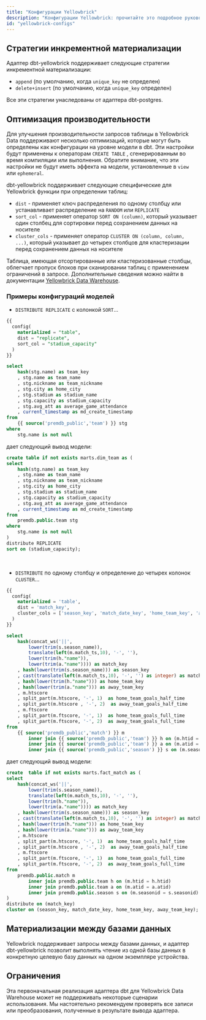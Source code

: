 ```yaml
---
title: "Конфигурации Yellowbrick"
description: "Конфигурации Yellowbrick: прочитайте это подробное руководство, чтобы узнать о конфигурациях в dbt."
id: "yellowbrick-configs"
---
```


## Стратегии инкрементной материализации

Адаптер dbt-yellowbrick поддерживает следующие стратегии инкрементной материализации:

- `append` (по умолчанию, когда `unique_key` не определен)
- `delete+insert` (по умолчанию, когда `unique_key` определен)

Все эти стратегии унаследованы от адаптера dbt-postgres.

## Оптимизация производительности

Для улучшения производительности запросов таблицы в Yellowbrick Data поддерживают несколько оптимизаций, которые могут быть определены как конфигурации на уровне модели в dbt. Эти настройки будут применены к операторам `CREATE TABLE` <Term id="ddl" /> , сгенерированным во время компиляции или выполнения. Обратите внимание, что эти настройки не будут иметь эффекта на модели, установленные в `view` или `ephemeral`.

dbt-yellowbrick поддерживает следующие специфические для Yellowbrick функции при определении таблиц:
- `dist` - применяет ключ распределения по одному столбцу или устанавливает распределение на `RANDOM` или `REPLICATE`
- `sort_col` - применяет оператор `SORT ON (column)`, который указывает один столбец для сортировки перед сохранением данных на носителе
- `cluster_cols` - применяет оператор `CLUSTER ON (column, column, ...)`, который указывает до четырех столбцов для кластеризации перед сохранением данных на носителе

Таблица, имеющая отсортированные или кластеризованные столбцы, облегчает пропуск блоков при сканировании таблиц с применением ограничений в запросе. Дополнительные сведения можно найти в документации [Yellowbrick Data Warehouse](https://docs.yellowbrick.com/latest/ybd_sqlref/clustered_tables.html#clustered-tables).

### Примеры конфигураций моделей

* ```DISTRIBUTE REPLICATE``` с колонкой ```SORT```...

```sql
{{
  config(
    materialized = "table",
    dist = "replicate",
    sort_col = "stadium_capacity"
  )
}}

select
    hash(stg.name) as team_key
    , stg.name as team_name
    , stg.nickname as team_nickname
    , stg.city as home_city
    , stg.stadium as stadium_name
    , stg.capacity as stadium_capacity
    , stg.avg_att as average_game_attendance
    , current_timestamp as md_create_timestamp
from
    {{ source('premdb_public','team') }} stg
where
    stg.name is not null
``` 
дает следующий вывод модели:

```sql
create table if not exists marts.dim_team as (
select
    hash(stg.name) as team_key
    , stg.name as team_name
    , stg.nickname as team_nickname
    , stg.city as home_city
    , stg.stadium as stadium_name
    , stg.capacity as stadium_capacity
    , stg.avg_att as average_game_attendance
    , current_timestamp as md_create_timestamp
from
    premdb.public.team stg
where
    stg.name is not null
)
distribute REPLICATE
sort on (stadium_capacity);
```
<br />

* ```DISTRIBUTE``` по одному столбцу и определение до четырех колонок ```CLUSTER```...

```sql 
{{
  config(
    materialized = 'table',
    dist = 'match_key',
    cluster_cols = ['season_key', 'match_date_key', 'home_team_key', 'away_team_key']
  )
}}

select
	hash(concat_ws('||',
	    lower(trim(s.season_name)),
		translate(left(m.match_ts,10), '-', ''),
	    lower(trim(h."name")),
		lower(trim(a."name")))) as match_key
	, hash(lower(trim(s.season_name))) as season_key
	, cast(translate(left(m.match_ts,10), '-', '') as integer) as match_date_key
	, hash(lower(trim(h."name"))) as home_team_key
	, hash(lower(trim(a."name"))) as away_team_key
	, m.htscore
	, split_part(m.htscore, '-', 1)  as home_team_goals_half_time
	, split_part(m.htscore , '-', 2)  as away_team_goals_half_time
	, m.ftscore
	, split_part(m.ftscore, '-', 1)  as home_team_goals_full_time
	, split_part(m.ftscore, '-', 2)  as away_team_goals_full_time
from
	{{ source('premdb_public','match') }} m
		inner join {{ source('premdb_public','team') }} h on (m.htid = h.htid)
		inner join {{ source('premdb_public','team') }} a on (m.atid = a.atid)
		inner join {{ source('premdb_public','season') }} s on (m.seasonid = s.seasonid)
```

дает следующий вывод модели:

```sql
create  table if not exists marts.fact_match as (
select
    hash(concat_ws('||',
        lower(trim(s.season_name)),
        translate(left(m.match_ts,10), '-', ''),
        lower(trim(h."name")),
        lower(trim(a."name")))) as match_key
    , hash(lower(trim(s.season_name))) as season_key
    , cast(translate(left(m.match_ts,10), '-', '') as integer) as match_date_key
    , hash(lower(trim(h."name"))) as home_team_key
    , hash(lower(trim(a."name"))) as away_team_key
    , m.htscore
    , split_part(m.htscore, '-', 1)  as home_team_goals_half_time
    , split_part(m.htscore , '-', 2)  as away_team_goals_half_time
    , m.ftscore
    , split_part(m.ftscore, '-', 1)  as home_team_goals_full_time
    , split_part(m.ftscore, '-', 2)  as away_team_goals_full_time
from
    premdb.public.match m
        inner join premdb.public.team h on (m.htid = h.htid)
        inner join premdb.public.team a on (m.atid = a.atid)
        inner join premdb.public.season s on (m.seasonid = s.seasonid)
)
distribute on (match_key)
cluster on (season_key, match_date_key, home_team_key, away_team_key);
```

## Материализации между базами данных

Yellowbrick поддерживает запросы между базами данных, и адаптер dbt-yellowbrick позволит выполнять чтение из одной базы данных в конкретную целевую базу данных на одном экземпляре устройства.

## Ограничения

Эта первоначальная реализация адаптера dbt для Yellowbrick Data Warehouse может не поддерживать некоторые сценарии использования. Мы настоятельно рекомендуем проверять все записи или преобразования, полученные в результате вывода адаптера.